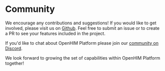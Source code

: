 # Community

We encourage any contributions and suggestions! If you would like to get involved, please visit us on [Github](https://github.com/jembi/platform/). Feel free to submit an issue or to create a PR to see your features included in the project.

If you'd like to chat about OpenHIM Platform please join our [community on Discord](https://discord.gg/R4XwXyZbwk).

We look forward to growing the set of capabilities within OpenHIM Platform together!
